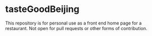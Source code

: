 # tasteGoodBeijing

This repository is for personal use as a front end home page for a restaurant. Not open for pull requests or other forms of contribution.
